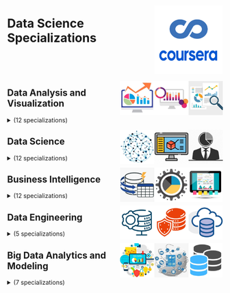 <a href="https://coursera.org/"><img align="right" width="160" src="/logos/coursera.png"></img></a>

# Data Science Specializations

<br><br><br>

<a href="/eLearning-Platform-Resources/coursera-specializations/data-science.md"><img align="right" width="80" src="/logos/data-analytics.png"></img></a>
<a href="/eLearning-Platform-Resources/coursera-specializations/data-science.md"><img align="right" width="80" src="/logos/data-visualization.png"></img></a>
<a href="/eLearning-Platform-Resources/coursera-specializations/data-science.md"><img align="right" width="80" src="/logos/data-analysis.png"></img></a>

## Data Analysis and Visualization

<details>
    <summary>(12 specializations)</summary>
    <br>
<table>
    <thead>
        <tr>
<th width="25px">#</th>
<th width="400px">Specialization</th>
<th width="800px">Course Name</th>
<th width="25px">Hrs</th>
        </tr>
    </thead>
    <tbody>
            <tr>
<td rowspan=4 align="center">01</td>
<td rowspan=4 align="center">Advanced Statistics for Data Science<br><a href="https://coursera.org/specializations/advanced-statistics-data-science">Specialization</a><br>by Johns Hopkins University</td>
<td><a href="https://coursera.org/learn/biostatistics">Mathematical Biostatistics Boot Camp 1</a></td>
<td align="center">15</td>
            </tr>
            <tr>
<td><a href="https://coursera.org/learn/biostatistics-2">Mathematical Biostatistics Boot Camp 2</a></td>
<td align="center">10</td>
            </tr>
            <tr>
<td><a href="https://coursera.org/learn/linear-models">Advanced Linear Models for Data Science 1: Least Squares</a></td>
<td align="center">10</td>
            </tr>
            <tr>
<td><a href="https://coursera.org/learn/linear-models-2">Advanced Linear Models for Data Science 2: Statistical Linear Models</a></td>
<td align="center">10</td>
            </tr>
            <tr>
<td rowspan=5 align="center">02</td>
<td rowspan=5 align="center">Methods and Statistics in Social Sciences<br><a href="https://coursera.org/specializations/social-science">Specialization</a><br>by University of Amsterdam</td>
<td><a href="https://coursera.org/learn/quantitative-methods">Quantitative Methods</a></td>
<td align="center">40</td>
            </tr>
            <tr>
<td><a href="https://coursera.org/learn/qualitative-methods">Qualitative Research Methods</a></td>
<td align="center">35</td>
            </tr>
            <tr>
<td><a href="https://coursera.org/learn/basic-statistics">Basic Statistics</a></td>
<td align="center">30</td>
            </tr>
            <tr>
<td><a href="https://coursera.org/learn/inferential-statistics">Inferential Statistics</a></td>
<td align="center">25</td>
            </tr>
            <tr>
<td><a href="https://coursera.org/learn/social-science-capstone">Methods and Statistics in Social Science - Final Research Project</a></td>
<td align="center">20</td>
            </tr>
            <tr>
<td rowspan=5 align="center">03</td>
<td rowspan=5 align="center">Data Analysis with Python<br><a href="https://coursera.org/specializations/data-analysis-python">Specialization</a><br>by
University of Colorado Boulder</td>
<td><a href="https://coursera.org/learn/classification-analysis">Classification Analysis</a></td>
<td align="center">40</td>
            </tr>
            <tr>
<td><a href="https://coursera.org/learn/regression-analysis">Regression Analysis</a></td>
<td align="center">40</td>
            </tr>
            <tr>
<td><a href="https://coursera.org/learn/clustering-analysis">Clustering Analysis</a></td>
<td align="center">40</td>
            </tr>
            <tr>
<td><a href="https://coursera.org/learn/association-rules-analysis">Association Rules Analysis</a></td>
<td align="center">20</td>
            </tr>
            <tr>
<td><a href="https://coursera.org/learn/data-analysis-python-project">Data Analysis with Python Project</a></td>
<td align="center">20</td>
            </tr>
            <tr>
<td rowspan=3 align="center">04</td>
<td rowspan=3 align="center">Introduction to Computational Statistics for Data Scientists<br><a href="https://coursera.org/specializations/compstats">Specialization</a><br>by Databricks</td>
<td><a href="https://coursera.org/learn/compstatsintro">Introduction to Bayesian Statistics</a></td>
<td align="center">15</td>
            </tr>
            <tr>
<td><a href="https://coursera.org/learn/mcmc">Bayesian Inference with MCMC</a></td>
<td align="center">15</td>
            </tr>
            <tr>
<td><a href="https://coursera.org/learn/introduction-to-pymc3">Introduction to PyMC3 for Bayesian Modeling and Inference</a></td>
<td align="center">15</td>
            </tr>
            <tr>
<td rowspan=5 align="center">05</td>
<td rowspan=5 align="center">Data Analysis and Presentation Skills: the PwC Approach<br><a href="https://coursera.org/specializations/pwc-analytics">Specialization</a><br>by PwC</td>
<td><a href="https://coursera.org/learn/decision-making">Data-driven Decision Making</a></td>
<td align="center">10</td>
            </tr>
            <tr>
<td><a href="https://coursera.org/learn/excel-analysis">Problem Solving with Excel</a></td>
<td align="center">20</td>
            </tr>
            <tr>
<td><a href="https://coursera.org/learn/advanced-excel">Data Visualization with Advanced Excel</a></td>
<td align="center">15</td>
            </tr>
            <tr>
<td><a href="https://coursera.org/learn/powerpoint-presentations">Effective Business Presentations with Powerpoint</a></td>
<td align="center">15</td>
            </tr>
            <tr>
<td><a href="https://coursera.org/learn/data-analysis-project-pwc">Data Analysis and Presentation Skills: the PwC Approach Final Project</a></td>
<td align="center">15</td>
            </tr>
            <tr>
<td rowspan=4 align="center">06</td>
<td rowspan=4 align="center">Python Data Products for Predictive Analytics<br><a href="https://coursera.org/specializations/python-data-products-for-predictive-analytics">Specialization</a><br>by University of California San Diego</td>
<td><a href="https://coursera.org/learn/basic-data-processing-visualization-python">Basic Data Processing and Visualization</a></td>
<td align="center">10</td>
            </tr>
            <tr>
<td><a href="https://coursera.org/learn/design-thinking-predictive-analytics-data-products">Design Thinking and Predictive Analytics for Data Products</a></td>
<td align="center">10</td>
            </tr>
            <tr>
<td><a href="https://coursera.org/learn/meaningful-predictive-modeling">Meaningful Predictive Modeling</a></td>
<td align="center">10</td>
            </tr>
            <tr>
<td><a href="https://coursera.org/learn/deploying-machine-learning-models">Deploying Machine Learning Models</a></td>
<td align="center">10</td>
            </tr>
            <tr>
<td rowspan=5 align="center">07</td>
<td rowspan=5 align="center">Computational Social Science<br><a href="https://coursera.org/specializations/computational-social-science-ucdavis">Specialization</a><br>by University of California Davis</td>
<td><a href="https://coursera.org/learn/computational-social-science-methods">Computational Social Science Methods</a></td>
<td align="center">15</td>
            </tr>
            <tr>
<td><a href="https://coursera.org/learn/big-data-ai-ethics">Big Data, Artificial Intelligence, and Ethics</a></td>
<td align="center">15</td>
            </tr>
            <tr>
<td><a href="https://coursera.org/learn/social-network-analysis">Social Network Analysis</a></td>
<td align="center">10</td>
            </tr>
            <tr>
<td><a href="https://coursera.org/learn/computer-simulations">Computer Simulations</a></td>
<td align="center">15</td>
            </tr>
            <tr>
<td><a href="https://coursera.org/learn/css-capstone">Computational Social Science Capstone Project</a></td>
<td align="center">15</td>
            </tr>
            <tr>
<td rowspan=5 align="center">08</td>
<td rowspan=5 align="center">Advanced Business Analytics<br><a href="https://coursera.org/specializations/data-analytics-business">Specialization</a><br>by University of Colorado Boulder</td>
<td><a href="https://coursera.org/learn/data-analytics-business">Introduction to Data Analytics for Business</a></td>
<td align="center">15</td>
            </tr>
            <tr>
<td><a href="https://coursera.org/learn/predictive-modeling-analytics">Predictive Modeling and Analytics</a></td>
<td align="center">15</td>
            </tr>
            <tr>
<td><a href="https://coursera.org/learn/business-analytics-decision-making">Business Analytics for Decision Making</a></td>
<td align="center">10</td>
            </tr>
            <tr>
<td><a href="https://coursera.org/learn/communicating-business-analytics-results">Communicating Business Analytics Results</a></td>
<td align="center">10</td>
            </tr>
            <tr>
<td><a href="https://coursera.org/learn/data-analytics-business-capstone">Advanced Business Analytics Capstone</a></td>
<td align="center">20</td>
            </tr>
            <tr>
<td rowspan=5 align="center">09</td>
<td rowspan=5 align="center">Data Analysis and Interpretation<br><a href="https://coursera.org/specializations/data-analysis">Specialization</a><br>by Wesleyan University</td>
<td><a href="https://coursera.org/learn/data-visualization">Data Management and Visualization</a></td>
<td align="center">20</td>
            </tr>
            <tr>
<td><a href="https://coursera.org/learn/data-analysis-tools">Data Analysis Tools</a></td>
<td align="center">15</td>
            </tr>
            <tr>
<td><a href="https://coursera.org/learn/regression-modeling-practice">Regression Modeling in Practice</a></td>
<td align="center">15</td>
            </tr>
            <tr>
<td><a href="https://coursera.org/learn/machine-learning-data-analysis">Machine Learning for Data Analysis</a></td>
<td align="center">15</td>
            </tr>
            <tr>
<td><a href="https://coursera.org/learn/data-analysis-capstone">Data Analysis and Interpretation Capstone</a></td>
<td align="center">10</td>
            </tr>
            <tr>
<td rowspan=4 align="center">10</td>
<td rowspan=4 align="center">Accounting Data Analytics<br><a href="https://coursera.org/specializations/accounting-data-analytics">Specialization</a><br>by University of Illinois at Urbana-Champaign</td>
<td><a href="https://coursera.org/learn/intro-accounting-data-analytics-visual">Introduction to Accounting Data Analytics and Visualization</a></td>
<td align="center">20</td>
            </tr>
            <tr>
<td><a href="https://coursera.org/learn/accounting-data-analytics-python">Accounting Data Analytics with Python</a></td>
<td align="center">35</td>
            </tr>
            <tr>
<td><a href="https://coursera.org/learn/machine-learning-accounting-python">Machine Learning for Accounting with Python</a></td>
<td align="center">65</td>
            </tr>
            <tr>
<td><a href="https://coursera.org/learn/accounting-data-analytics-capstone">Data Analytics in Accounting Capstone</a></td>
<td align="center">20</td>
            </tr>
            <tr>
<td rowspan=4 align="center">11</td>
<td rowspan=4 align="center">Analytics for Decision Making<br><a href="https://coursera.org/specializations/analytics-for-decision-making">Specialization</a><br>by University of Minnesota</td>
<td><a href="https://coursera.org/learn/introduction-to-predictive-modeling">Introduction to Predictive Modeling</a></td>
<td align="center">15</td>
            </tr>
            <tr>
<td><a href="https://coursera.org/learn/optimization-for-decision-making">Optimization for Decision Making</a></td>
<td align="center">15</td>
            </tr>
            <tr>
<td><a href="https://coursera.org/learn/advanced-models-for-decision-making">Advanced Models for Decision Making</a></td>
<td align="center">15</td>
            </tr>
            <tr>
<td><a href="https://coursera.org/learn/simulation-models-for-decision-making">Simulation Models for Decision Making</a></td>
<td align="center">20</td>
            </tr>
            <tr>
<td rowspan=3 align="center">12</td>
<td rowspan=3 align="center">Data-Driven Decision Making (DDDM)<br><a href="https://coursera.org/specializations/data-driven-decision-making">Specialization</a><br>by University of Buffalo</td>
<td><a href="https://coursera.org/learn/data-driven-process-improvement">Data-Driven Process Improvement</a></td>
<td align="center">10</td>
            </tr>
            <tr>
<td><a href="https://coursera.org/learn/data-analyze-visualize">Data Analysis and Visualization</a></td>
<td align="center">15</td>
            </tr>
            <tr>
<td><a href="https://coursera.org/learn/analytics-data-decisions">Applied Analytics and Data for Decision Making</a></td>
<td align="center">15</td>
            </tr>
    </tbody>
</table>
</details>

<a href="/eLearning-Platform-Resources/coursera-specializations/data-science.md"><img align="right" width="80" src="/logos/business-analytics.png"></img></a>
<a href="/eLearning-Platform-Resources/coursera-specializations/data-science.md"><img align="right" width="80" src="/logos/computer-modeling.png"></img></a>
<a href="/eLearning-Platform-Resources/coursera-specializations/data-science.md"><img align="right" width="80" src="/logos/data-science.png"></img></a>

## Data Science

<details>
    <summary>(12 specializations)</summary>
    <br>
<table>
    <thead>
        <tr>
<th width="25px">#</th>
<th width="400px">Specialization</th>
<th width="800px">Course Name</th>
<th width="25px">Hrs</th>
        </tr>
    </thead>
    <tbody>
            <tr>
<td rowspan=5 align="center">01</td>
<td rowspan=5 align="center">Statistics with R<br><a href="https://coursera.org/specializations/statistics">Specialization</a><br>by Duke University</td>
<td><a href="https://coursera.org/learn/probability-intro">Introduction to Probability and Data</a></td>
<td align="center">15</td>
            </tr>
            <tr>
<td><a href="https://coursera.org/learn/inferential-statistics-intro">Inferential Statistics</a></td>
<td align="center">15</td>
            </tr>
            <tr>
<td><a href="https://coursera.org/learn/linear-regression-model">Linear Regression and Modeling</a></td>
<td align="center">10</td>
            </tr>
            <tr>
<td><a href="https://coursera.org/learn/bayesian">Bayesian Statistics</a></td>
<td align="center">40</td>
            </tr>
            <tr>
<td><a href="https://coursera.org/learn/statistics-project">Statistics with R Capstone</a></td>
<td align="center">10</td>
            </tr>
            <tr>
<td rowspan=4 align="center">02</td>
<td rowspan=4 align="center">Practical Data Science with MATLAB<br><a href="https://coursera.org/specializations/practical-data-science-matlab">Specialization</a><br>by MathWorks</td>
<td><a href="https://coursera.org/learn/exploratory-data-analysis-matlab">Exploratory Data Analysis with MATLAB</a></td>
<td align="center">20</td>
            </tr>
            <tr>
<td><a href="https://coursera.org/learn/feature-engineering-matlab">Data Processing and Feature Engineering with MATLAB</a></td>
<td align="center">20</td>
            </tr>
            <tr>
<td><a href="https://coursera.org/learn/predictive-modeling-machine-learning">Predictive Modeling and Machine Learning with MATLAB</a></td>
<td align="center">25</td>
            </tr>
            <tr>
<td><a href="https://coursera.org/learn/matlab-capstone">Data Science Project: MATLAB for the Real World</a></td>
<td align="center">15</td>
            </tr>
            <tr>
<td rowspan=4 align="center">03</td>
<td rowspan=4 align="center">Data Science at Scale<br><a href="https://coursera.org/specializations/data-science">Specialization</a><br>by University of Washington</td>
<td><a href="https://coursera.org/learn/data-manipulation">Data Manipulation at Scale: Systems and Algorithms</a></td>
<td align="center">25</td>
            </tr>
            <tr>
<td><a href="https://coursera.org/learn/predictive-analytics">Practical Predictive Analytics: Models and Methods</a></td>
<td align="center">10</td>
            </tr>
            <tr>
<td><a href="https://coursera.org/learn/data-results">Communicating Data Science Results</a></td>
<td align="center">10</td>
            </tr>
            <tr>
<td><a href="https://coursera.org/learn/datasci-capstone">Data Science at Scale - Capstone Project</a></td>
<td align="center">15</td>
            </tr>
            <tr>
<td rowspan=3 align="center">04</td>
<td rowspan=3 align="center">Statistical Learning for Data Science<br><a href="https://coursera.org/specializations/statistical-learning-for-data-science">Specialization</a><br>by University of Colorado Boulder</td>
<td><a href="https://coursera.org/learn/regression-and-classification">Regression and Classification</a></td>
<td align="center">35</td>
            </tr>
            <tr>
<td><a href="https://coursera.org/learn/resampling-selection-and-splines">Resampling, Selection and Splines</a></td>
<td align="center">15</td>
            </tr>
            <tr>
<td><a href="https://coursera.org/learn/trees-svm-and-unsupervised-learning">Trees, SVM and Unsupervised Learning</a></td>
<td align="center">15</td>
            </tr>
            <tr>
<td rowspan=5 align="center">05</td>
<td rowspan=5 align="center">Executive Data Science<br><a href="https://coursera.org/specializations/executive-data-science">Specialization</a><br>by Johns Hopkins University</td>
<td><a href="https://coursera.org/learn/data-science-course">A Crash Course in Data Science</a></td>
<td align="center">5</td>
            </tr>
            <tr>
<td><a href="https://coursera.org/learn/build-data-science-team">Building a Data Science Team</a></td>
<td align="center">5</td>
            </tr>
            <tr>
<td><a href="https://coursera.org/learn/managing-data-analysis">Managing Data Analysis</a></td>
<td align="center">10</td>
            </tr>
            <tr>
<td><a href="https://coursera.org/learn/real-life-data-science">Data Science in Real Life</a></td>
<td align="center">5</td>
            </tr>
            <tr>
<td><a href="https://coursera.org/learn/executive-data-science-capstone">Executive Data Science Capstone</a></td>
<td align="center">5</td>
            </tr>
            <tr>
<td rowspan=5 align="center">06</td>
<td rowspan=5 align="center">Data Science: Foundations using R<br><a href="https://coursera.org/specializations/data-science-foundations-r">Specialization</a><br>by Johns Hopkins University</td>
<td><a href="https://coursera.org/learn/data-scientists-tools">The Data Scientists Toolbox</a></td>
<td align="center">10</td>
            </tr>
            <tr>
<td><a href="https://coursera.org/learn/r-programming">R Programming</a></td>
<td align="center">60</td>
            </tr>
            <tr>
<td><a href="https://coursera.org/learn/data-cleaning">Getting and Cleaning Data</a></td>
<td align="center">20</td>
            </tr>
            <tr>
<td><a href="https://coursera.org/learn/exploratory-data-analysis">Exploratory Data Analysis</a></td>
<td align="center">60</td>
            </tr>
            <tr>
<td><a href="https://coursera.org/learn/reproducible-research">Reproducible Research</a></td>
<td align="center">10</td>
            </tr>
            <tr>
<td rowspan=10 align="center">07</td>
<td rowspan=10 align="center">Data Science<br><a href="https://coursera.org/specializations/jhu-data-science">Specialization</a><br>by Johns Hopkins University</td>
<td><a href="https://coursera.org/learn/data-scientists-tools">The Data Scientists Toolbox</a></td>
<td align="center">10</td>
            </tr>
            <tr>
<td><a href="https://coursera.org/learn/r-programming">R Programming</a></td>
<td align="center">60</td>
            </tr>
            <tr>
<td><a href="https://coursera.org/learn/data-cleaning">Getting and Cleaning Data</a></td>
<td align="center">20</td>
            </tr>
            <tr>
<td><a href="https://coursera.org/learn/exploratory-data-analysis">Exploratory Data Analysis</a></td>
<td align="center">60</td>
            </tr>
            <tr>
<td><a href="https://coursera.org/learn/reproducible-research">Reproducible Research</a></td>
<td align="center">10</td>
            </tr>
            <tr>
<td><a href="https://coursera.org/learn/statistical-inference">Statistical Inference</a></td>
<td align="center">55</td>
            </tr>
            <tr>
<td><a href="https://coursera.org/learn/regression-models">Regression Models</a></td>
<td align="center">55</td>
            </tr>
            <tr>
<td><a href="https://coursera.org/learn/practical-machine-learning">Practical Machine Learning</a></td>
<td align="center">10</td>
            </tr>
            <tr>
<td><a href="https://coursera.org/learn/data-products">Developing Data Products</a></td>
<td align="center">15</td>
            </tr>
            <tr>
<td><a href="https://coursera.org/learn/data-science-project">Data Science Capstone</a></td>
<td align="center">10</td>
            </tr>
            <tr>
<td rowspan=5 align="center">08</td>
<td rowspan=5 align="center">Data Science: Statistics and Machine Learning<br><a href="https://coursera.org/specializations/data-science-statistics-machine-learning">Specialization</a><br>by Johns Hopkins University</td>
<td><a href="https://coursera.org/learn/statistical-inference">Statistical Inference</a></td>
<td align="center">55</td>
            </tr>
            <tr>
<td><a href="https://coursera.org/learn/regression-models">Regression Models</a></td>
<td align="center">55</td>
            </tr>
            <tr>
<td><a href="https://coursera.org/learn/practical-machine-learning">Practical Machine Learning</a></td>
<td align="center">10</td>
            </tr>
            <tr>
<td><a href="https://coursera.org/learn/data-products">Developing Data Products</a></td>
<td align="center">15</td>
            </tr>
            <tr>
<td><a href="https://coursera.org/learn/data-science-project">Data Science Capstone</a></td>
<td align="center">5</td>
            </tr>
            <tr>
<td rowspan=4 align="center">09</td>
<td rowspan=4 align="center">Vital Skills for Data Science<br><a href="https://coursera.org/specializations/vital-skills-for-data-science">Specialization</a><br>by University of Colorado Boulder</td>
<td><a href="https://coursera.org/learn/data-science-as-a-field">Data Science as a Field</a></td>
<td align="center">15</td>
            </tr>
            <tr>
<td><a href="https://coursera.org/learn/ethical-issues-data-science">Ethical Issues in Data Science</a></td>
<td align="center">25</td>
            </tr>
            <tr>
<td><a href="https://coursera.org/learn/cybersecurity-for-data-science">Cybersecurity for Data Science</a></td>
<td align="center">20</td>
            </tr>
            <tr>
<td><a href="https://coursera.org/learn/fundamentals-of-data-visualization">Fundamentals of Data Visualization</a></td>
<td align="center">15</td>
            </tr>
            <tr>
<td rowspan=4 align="center">10</td>
<td rowspan=4 align="center">Data Science and Analysis Tools - from Jupyter to R Markdown<br><a href="https://coursera.org/specializations/codio-data-science-python-jupyter-r-rstudio">Specialization</a><br>by Codio</td>
<td><a href="https://coursera.org/learn/codio-data-analysis-in-python-with-pandas-and-matplotlib-in-spyder">Data Analysis in Python with pandas & matplotlib in Spyder</a></td>
<td align="center">10</td>
            </tr>
            <tr>
<td><a href="https://coursera.org/learn/codio-visualizing-and-communicating-results-in-python-with-jupyter">Visualizing & Communicating Results in Python with Jupyter</a></td>
<td align="center">10</td>
            </tr>
            <tr>
<td><a href="https://coursera.org/learn/codio-data-analysis-in-r-with-rstudio-and-tidyverse">Data Analysis in R with RStudio & Tidyverse</a></td>
<td align="center">10</td>
            </tr>
            <tr>
<td><a href="https://coursera.org/learn/codio-visualizing-data-and-communicating-results-in-r-with-rstudio">Visualizing Data & Communicating Results in R with RStudio</a></td>
<td align="center">10</td>
            </tr>
            <tr>
<td rowspan=8 align="center">11</td>
<td rowspan=8 align="center">Fractal Data Science<br><a href="https://coursera.org/professional-certificates/fractal-data-science">Professional Certificate</a><br>by Fractal Analytics</td>
<td><a href="https://coursera.org/learn/structured-problem-solving">Structured Approach to Problem Solving</a></td>
<td align="center">15</td>
            </tr>
            <tr>
<td><a href="https://coursera.org/learn/data-analysis-sql">Data Analysis Using SQL</a></td>
<td align="center">15</td>
            </tr>
            <tr>
<td><a href="https://coursera.org/learn/power-bi-insights">Insights of Power BI</a></td>
<td align="center">15</td>
            </tr>
            <tr>
<td><a href="https://coursera.org/learn/python-data-science">Python for Data Science</a></td>
<td align="center">35</td>
            </tr>
            <tr>
<td><a href="https://coursera.org/learn/human-decision-making-and-its-biases">Human Decision Making and its Biases</a></td>
<td align="center">15</td>
            </tr>
            <tr>
<td><a href="https://coursera.org/learn/foundations-of-machine-learning">Foundations of Machine Learning</a></td>
<td align="center">25</td>
            </tr>
            <tr>
<td><a href="https://coursera.org/learn/advanced-machine-learning-algorithms">Advanced Machine Learning Algorithms</a></td>
<td align="center">20</td>
            </tr>
            <tr>
<td><a href="https://coursera.org/learn/data-storytelling-fractal">Data Storytelling</a></td>
<td align="center">15</td>
            </tr>
            <tr>
<td rowspan=5 align="center">12</td>
<td rowspan=5 align="center">Mastering Software Development in R<br><a href="https://coursera.org/specializations/r">Specialization</a><br>by
Johns Hopkins University</td>
<td><a href="https://coursera.org/learn/r-programming-environment">The R Programming Environment</a></td>
<td align="center">30</td>
            </tr>
            <tr>
<td><a href="https://coursera.org/learn/advanced-r">Advanced R Programming</a></td>
<td align="center">20</td>
            </tr>
            <tr>
<td><a href="https://coursera.org/learn/r-packages">Building R Packages</a></td>
<td align="center">20</td>
            </tr>
            <tr>
<td><a href="https://coursera.org/learn/r-data-visualization">Building Data Visualization Tools</a></td>
<td align="center">15</td>
            </tr>
            <tr>
<td><a href="https://coursera.org/learn/r-capstone">Mastering Software Development in R Capstone</a></td>
<td align="center">5</td>
            </tr>
    </tbody>
</table>
</details>

<a href="/eLearning-Platform-Resources/coursera-specializations/data-science.md"><img align="right" width="80" src="/logos/business-intelligence.png"></img></a>
<a href="/eLearning-Platform-Resources/coursera-specializations/data-science.md"><img align="right" width="80" src="/logos/data-management.png"></img></a>
<a href="/eLearning-Platform-Resources/coursera-specializations/data-science.md"><img align="right" width="80" src="/logos/data-modeling.png"></img></a>

## Business Intelligence

<details>
    <summary>(12 specializations)</summary>
    <br>
<table>
    <thead>
        <tr>
<th width="25px">#</th>
<th width="400px">Specialization</th>
<th width="800px">Course Name</th>
<th width="25px">Hrs</th>
        </tr>
    </thead>
    <tbody>
            <tr>
<td rowspan=5 align="center">01</td>
<td rowspan=5 align="center">Business Statistics and Analysis<br><a href="https://coursera.org/specializations/business-statistics-analysis">Specialization</a><br>by Rice University</td>
<td><a href="https://coursera.org/learn/excel-data-analysis">Introduction to Data Analysis Using Excel</a></td>
<td align="center">10</td>
            </tr>
            <tr>
<td><a href="https://coursera.org/learn/descriptive-statistics-statistical-distributions-business-application">Basic Data Descriptors, Statistical Distributions, and Application to Business Decisions</a></td>
<td align="center">15</td>
            </tr>
            <tr>
<td><a href="https://coursera.org/learn/hypothesis-testing-confidence-intervals">Business Applications of Hypothesis Testing and Confidence Interval Estimation</a></td>
<td align="center">20</td>
            </tr>
            <tr>
<td><a href="https://coursera.org/learn/linear-regression-business-statistics">Linear Regression for Business Statistics</a></td>
<td align="center">20</td>
            </tr>
            <tr>
<td><a href="https://coursera.org/learn/business-statistics-analysis-capstone">Business Statistics and Analysis Capstone</a></td>
<td align="center">10</td>
            </tr>
            <tr>
<td rowspan=5 align="center">02</td>
<td rowspan=5 align="center">Data Visualization with Tableau<br><a href="https://coursera.org/specializations/data-visualization">Specialization</a><br>by University of California Davis</td>
<td><a href="https://coursera.org/learn/data-visualization-tableau">Fundamentals of Visualization with Tableau</a></td>
<td align="center">15</td>
            </tr>
            <tr>
<td><a href="https://coursera.org/learn/dataviz-design">Essential Design Principles for Tableau</a></td>
<td align="center">15</td>
            </tr>
            <tr>
<td><a href="https://coursera.org/learn/dataviz-visual-analytics">Visual Analytics with Tableau</a></td>
<td align="center">15</td>
            </tr>
            <tr>
<td><a href="https://coursera.org/learn/dataviz-dashboards">Creating Dashboards and Storytelling with Tableau</a></td>
<td align="center">20</td>
            </tr>
            <tr>
<td><a href="https://coursera.org/learn/dataviz-project">Data Visualization with Tableau Project</a></td>
<td align="center">20</td>
            </tr>
            <tr>
<td rowspan=3 align="center">03</td>
<td rowspan=3 align="center">Everyday Excel<br><a href="https://coursera.org/specializations/everyday-excel">Specialization</a><br>by University of Colorado Boulder</td>
<td><a href="https://coursera.org/learn/everyday-excel-part-1">Everyday Excel, Part 1</a></td>
<td align="center">25</td>
            </tr>
            <tr>
<td><a href="https://coursera.org/learn/everyday-excel-part-2">Everyday Excel, Part 2</a></td>
<td align="center">25</td>
            </tr>
            <tr>
<td><a href="https://coursera.org/learn/everyday-excel-projects">Everyday Excel, Part 3 (Projects)</a></td>
<td align="center">15</td>
            </tr>
            <tr>
<td rowspan=3 align="center">04</td>
<td rowspan=3 align="center">Excel/VBA for Creative Problem Solving<br><a href="https://coursera.org/specializations/excel-vba-creative-problem-solving">Specialization</a><br>by University of Colorado Boulder</td>
<td><a href="https://coursera.org/learn/excel-vba-for-creative-problem-solving-part-1">Excel/VBA for Creative Problem Solving, Part 1</a></td>
<td align="center">20</td>
            </tr>
            <tr>
<td><a href="https://coursera.org/learn/excel-vba-for-creative-problem-solving-part-2">Excel/VBA for Creative Problem Solving, Part 2</a></td>
<td align="center">20</td>
            </tr>
            <tr>
<td><a href="https://coursera.org/learn/excel-vba-for-creative-problem-solving-part-3-projects">Excel/VBA for Creative Problem Solving, Part 3 (Projects)</a></td>
<td align="center">20</td>
            </tr>
            <tr>
<td rowspan=3 align="center">05</td>
<td rowspan=3 align="center">Excel Skills for Data Analytics and Visualization<br><a href="https://coursera.org/specializations/excel-data-analytics-visualization">Specialization</a><br>by Macquarie University</td>
<td><a href="https://coursera.org/learn/excel-data-analysis-fundamentals">Excel Fundamentals for Data Analysis</a></td>
<td align="center">20</td>
            </tr>
            <tr>
<td><a href="https://coursera.org/learn/excel-data-visualization">Data Visualization in Excel</a></td>
<td align="center">20</td>
            </tr>
            <tr>
<td><a href="https://coursera.org/learn/excel-power-tools">Excel Power Tools for Data Analysis</a></td>
<td align="center">15</td>
            </tr>
            <tr>
<td rowspan=4 align="center">06</td>
<td rowspan=4 align="center">Excel Skills for Business<br><a href="https://coursera.org/specializations/excel">Specialization</a><br>by Macquarie University</td>
<td><a href="https://coursera.org/learn/excel-essentials">Excel Skills for Business: Essentials</a></td>
<td align="center">30</td>
            </tr>
            <tr>
<td><a href="https://coursera.org/learn/excel-intermediate-1">Excel Skills for Business: Intermediate I</a></td>
<td align="center">30</td>
            </tr>
            <tr>
<td><a href="https://coursera.org/learn/excel-intermediate-2">Excel Skills for Business: Intermediate II</a></td>
<td align="center">30</td>
            </tr>
            <tr>
<td><a href="https://coursera.org/learn/excel-advanced">Excel Skills for Business: Advanced</a></td>
<td align="center">25</td>
            </tr>
            <tr>
<td rowspan=3 align="center">07</td>
<td rowspan=3 align="center">Excel Skills for Business Forecasting<br><a href="https://coursera.org/specializations/excel-skills-for-business-forecasting">Specialization</a><br>by Macquarie University</td>
<td><a href="https://coursera.org/learn/excel-business-forecasting-time-series">Excel Time Series Models for Business Forecasting</a></td>
<td align="center">15</td>
            </tr>
            <tr>
<td><a href="https://coursera.org/learn/excel-business-forecasting-regression">Excel Regression Models for Business Forecasting</a></td>
<td align="center">10</td>
            </tr>
            <tr>
<td><a href="https://coursera.org/learn/judgmental-business-forecasting-in-excel">Judgmental Business Forecasting in Excel</a></td>
<td align="center">10</td>
            </tr>
            <tr>
<td rowspan=4 align="center">08</td>
<td rowspan=4 align="center">BI Foundations with SQL, ETL and Data Warehousing<br><a href="https://coursera.org/specializations/bi-foundations-sql-etl-data-warehouse">Specialization</a><br>by IBM</td>
<td><a href="https://coursera.org/learn/hands-on-introduction-to-linux-commands-and-shell-scripting">Hands-on Introduction to Linux Commands and Shell Scripting</a></td>
<td align="center">5</td>
            </tr>
            <tr>
<td><a href="https://coursera.org/learn/sql-data-science">Databases and SQL for Data Science with Python</a></td>
<td align="center">20</td>
            </tr>
            <tr>
<td><a href="https://coursera.org/learn/etl-and-data-pipelines-shell-airflow-kafka">ETL and Data Pipelines with Shell, Airflow and Kafka</a></td>
<td align="center">10</td>
            </tr>
            <tr>
<td><a href="https://coursera.org/learn/getting-started-with-data-warehousing-and-bi-analytics">Getting Started with Data Warehousing and BI Analytics</a></td>
<td align="center">15</td>
            </tr>
            <tr>
<td rowspan=5 align="center">09</td>
<td rowspan=5 align="center">Business Analytics<br><a href="https://coursera.org/specializations/business-analytics">Specialization</a><br>by University of Pennsylvania</td>
<td><a href="https://coursera.org/learn/wharton-customer-analytics">Customer Analytics</a></td>
<td align="center">15</td>
            </tr>
            <tr>
<td><a href="https://coursera.org/learn/wharton-operations-analytics">Operations Analytics</a></td>
<td align="center">10</td>
            </tr>
            <tr>
<td><a href="https://coursera.org/learn/wharton-people-analytics">People Analytics</a></td>
<td align="center">10</td>
            </tr>
            <tr>
<td><a href="https://coursera.org/learn/accounting-analytics">Accounting Analytics</a></td>
<td align="center">10</td>
            </tr>
            <tr>
<td><a href="https://coursera.org/learn/wharton-capstone-analytics">Business Analytics Capstone</a></td>
<td align="center">15</td>
            </tr>
            <tr>
<td rowspan=5 align="center">10</td>
<td rowspan=5 align="center">Data Analysis and Presentation Skills: the PwC Approach<br><a href="https://coursera.org/specializations/pwc-analytics">Specialization</a><br>by PwC</td>
<td><a href="https://coursera.org/learn/decision-making">Data-driven Decision Making</a></td>
<td align="center">10</td>
            </tr>
            <tr>
<td><a href="https://coursera.org/learn/excel-analysis">Problem Solving with Excel</a></td>
<td align="center">20</td>
            </tr>
            <tr>
<td><a href="https://coursera.org/learn/advanced-excel">Data Visualization with Advanced Excel</a></td>
<td align="center">15</td>
            </tr>
            <tr>
<td><a href="https://coursera.org/learn/powerpoint-presentations">Effective Business Presentations with Powerpoint</a></td>
<td align="center">15</td>
            </tr>
            <tr>
<td><a href="https://coursera.org/learn/data-analysis-project-pwc">Data Analysis and Presentation Skills: the PwC Approach Final Project</a></td>
<td align="center">15</td>
            </tr>
            <tr>
<td rowspan=4 align="center">11</td>
<td rowspan=4 align="center">Information Visualization<br><a href="https://coursera.org/specializations/information-visualization">Specialization</a><br>by New York University</td>
<td><a href="https://coursera.org/learn/information-visualization-fundamentals">Information Visualization: Foundations</a></td>
<td align="center">15</td>
            </tr>
            <tr>
<td><a href="https://coursera.org/learn/information-visualization-applied-perception">Information Visualization: Applied Perception</a></td>
<td align="center">15</td>
            </tr>
            <tr>
<td><a href="https://coursera.org/learn/information-visualization-programming-d3js">Information Visualization: Programming with D3.js</a></td>
<td align="center">20</td>
            </tr>
            <tr>
<td><a href="https://coursera.org/learn/information-visualization-advanced-techniques">Information Visualization: Advanced Techniques</a></td>
<td align="center">20</td>
            </tr>
            <tr>
<td rowspan=5 align="center">12</td>
<td rowspan=5 align="center">Geographic Information Systems (GIS)<br><a href="https://coursera.org/specializations/gis">Specialization</a><br>by University of California Davis</td>
<td><a href="https://coursera.org/learn/gis">Fundamentals of GIS</a></td>
<td align="center">35</td>
            </tr>
            <tr>
<td><a href="https://coursera.org/learn/gis-data">GIS Data Formats, Design and Quality</a></td>
<td align="center">30</td>
            </tr>
            <tr>
<td><a href="https://coursera.org/learn/spatial-analysis">Geospatial and Environmental Analysis</a></td>
<td align="center">15</td>
            </tr>
            <tr>
<td><a href="https://coursera.org/learn/gis-applications">Imagery, Automation, and Applications</a></td>
<td align="center">30</td>
            </tr>
            <tr>
<td><a href="https://coursera.org/learn/gis-capstone">Geospatial Analysis Project</a></td>
<td align="center">65</td>
            </tr>
    </tbody>
</table>
</details>

<a href="/eLearning-Platform-Resources/coursera-specializations/data-science.md"><img align="right" width="80" src="/logos/cloud-database.png"></img></a>
<a href="/eLearning-Platform-Resources/coursera-specializations/data-science.md"><img align="right" width="80" src="/logos/data-governance.png"></img></a>
<a href="/eLearning-Platform-Resources/coursera-specializations/data-science.md"><img align="right" width="80" src="/logos/data-engineering.png"></img></a>

## Data Engineering

<details>
    <summary>(5 specializations)</summary>
    <br>
<table>
    <thead>
        <tr>
<th width="25px">#</th>
<th width="400px">Specialization</th>
<th width="800px">Course Name</th>
<th width="25px">Hrs</th>
        </tr>
    </thead>
    <tbody>
            <tr>
<td rowspan=5 align="center">01</td>
<td rowspan=5 align="center">Data Engineering Foundations<br><a href="https://coursera.org/specializations/data-engineering-foundations">Specialization</a><br>by IBM</td>
<td><a href="https://coursera.org/learn/introduction-to-data-engineering">Introduction to Data Engineering</a></td>
<td align="center">10</td>
            </tr>
            <tr>
<td><a href="https://coursera.org/learn/python-for-applied-data-science-ai">Python for Data Science, AI & Development</a></td>
<td align="center">20</td>
            </tr>
            <tr>
<td><a href="https://coursera.org/learn/python-project-for-data-engineering">Python Project for Data Engineering</a></td>
<td align="center">5</td>
            </tr>
            <tr>
<td><a href="https://coursera.org/learn/introduction-to-relational-databases">Introduction to Relational Databases (RDBMS)</a></td>
<td align="center">15</td>
            </tr>
            <tr>
<td><a href="https://coursera.org/learn/sql-data-science">Databases and SQL for Data Science with Python</a></td>
<td align="center">20</td>
            </tr>
            <tr>
<td rowspan=13 align="center">02</td>
<td rowspan=13 align="center">IBM Data Engineering<br><a href="https://coursera.org/professional-certificates/ibm-data-engineer">Professional Certificate</a><br>by IBM</td>
<td><a href="https://coursera.org/learn/introduction-to-data-engineering">Introduction to Data Engineering</a></td>
<td align="center">10</td>
            </tr>
            <tr>
<td><a href="https://coursera.org/learn/python-for-applied-data-science-ai">Python for Data Science, AI & Development</a></td>
<td align="center">20</td>
            </tr>
            <tr>
<td><a href="https://coursera.org/learn/python-project-for-data-engineering">Python Project for Data Engineering</a></td>
<td align="center">5</td>
            </tr>
            <tr>
<td><a href="https://coursera.org/learn/introduction-to-relational-databases">Introduction to Relational Databases (RDBMS)</a></td>
<td align="center">15</td>
            </tr>
            <tr>
<td><a href="https://coursera.org/learn/sql-data-science">Databases and SQL for Data Science with Python</a></td>
<td align="center">20</td>
            </tr>
            <tr>
<td><a href="https://coursera.org/learn/introduction-to-nosql-databases">Introduction to NoSQL Databases</a></td>
<td align="center">20</td>
            </tr>
            <tr>
<td><a href="https://coursera.org/learn/introduction-to-big-data-with-spark-hadoop">Introduction to Big Data with Spark and Hadoop</a></td>
<td align="center">10</td>
            </tr>
            <tr>
<td><a href="https://coursera.org/learn/data-engineering-and-machine-learning-using-spark">Data Engineering and Machine Learning using Spark</a></td>
<td align="center">5</td>
            </tr>
            <tr>
<td><a href="https://coursera.org/learn/hands-on-introduction-to-linux-commands-and-shell-scripting">Hands-on Introduction to Linux Commands and Shell Scripting</a></td>
<td align="center">5</td>
            </tr>
            <tr>
<td><a href="https://coursera.org/learn/relational-database-administration">Relational Database Administration (DBA)</a></td>
<td align="center">20</td>
            </tr>
            <tr>
<td><a href="https://coursera.org/learn/etl-and-data-pipelines-shell-airflow-kafka">ETL and Data Pipelines with Shell, Airflow and Kafka</a></td>
<td align="center">10</td>
            </tr>
            <tr>
<td><a href="https://coursera.org/learn/getting-started-with-data-warehousing-and-bi-analytics">Getting Started with Data Warehousing and BI Analytics</a></td>
<td align="center">15</td>
            </tr>
            <tr>
<td><a href="https://coursera.org/learn/data-enginering-capstone-project">Data Engineering Capstone Project</a></td>
<td align="center">15</td>
            </tr>
            <tr>
<td rowspan=3 align="center">03</td>
<td rowspan=3 align="center">NoSQL, Big Data, and Spark Foundations<br><a href="https://coursera.org/specializations/nosql-big-data-and-spark-foundations">Specialization</a><br>by IBM</td>
<td><a href="https://coursera.org/learn/introduction-to-nosql-databases">Introduction to NoSQL Databases</a></td>
<td align="center">20</td>
            </tr>
            <tr>
<td><a href="https://coursera.org/learn/introduction-to-big-data-with-spark-hadoop">Introduction to Big Data with Spark and Hadoop</a></td>
<td align="center">10</td>
            </tr>
            <tr>
<td><a href="https://coursera.org/learn/data-engineering-and-machine-learning-using-spark">Data Engineering and Machine Learning using Spark</a></td>
<td align="center">5</td>
            </tr>
            <tr>
<td rowspan=7 align="center">04</td>
<td rowspan=7 align="center">IBM Data Warehouse Engineer<br><a href="https://coursera.org/professional-certificates/data-warehouse-engineering">Professional Certificate</a><br>by IBM</td>
<td><a href="https://coursera.org/learn/introduction-to-data-engineering">Introduction to Data Engineering</a></td>
<td align="center">10</td>
            </tr>
            <tr>
<td><a href="https://coursera.org/learn/introduction-to-relational-databases">Introduction to Relational Databases (RDBMS)</a></td>
<td align="center">15</td>
            </tr>
            <tr>
<td><a href="https://coursera.org/learn/sql-data-science">Databases and SQL for Data Science with Python</a></td>
<td align="center">20</td>
            </tr>
            <tr>
<td><a href="https://coursera.org/learn/hands-on-introduction-to-linux-commands-and-shell-scripting">Hands-on Introduction to Linux Commands and Shell Scripting</a></td>
<td align="center">5</td>
            </tr>
            <tr>
<td><a href="https://coursera.org/learn/relational-database-administration">Relational Database Administration (DBA)</a></td>
<td align="center">20</td>
            </tr>
            <tr>
<td><a href="https://coursera.org/learn/etl-and-data-pipelines-shell-airflow-kafka">ETL and Data Pipelines with Shell, Airflow and Kafka</a></td>
<td align="center">10</td>
            </tr>
            <tr>
<td><a href="https://coursera.org/learn/getting-started-with-data-warehousing-and-bi-analytics">Getting Started with Data Warehousing and BI Analytics</a></td>
<td align="center">15</td>
            </tr>
            <tr>
<td rowspan=6 align="center">05</td>
<td rowspan=6 align="center">Software Product Management<br><a href="https://coursera.org/specializations/product-management">Specialization</a><br>by University of Alberta</td>
<td><a href="https://coursera.org/learn/introduction-to-software-product-management">Introduction to Software Product Management</a></td>
<td align="center">5</td>
            </tr>
            <tr>
<td><a href="https://coursera.org/learn/software-processes-and-agile-practices">Software Processes and Agile Practices</a></td>
<td align="center">10</td>
            </tr>
            <tr>
<td><a href="https://coursera.org/learn/client-needs-and-software-requirements">Client Needs and Software Requirements</a></td>
<td align="center">15</td>
            </tr>
            <tr>
<td><a href="https://coursera.org/learn/agile-planning-for-software-products">Agile Planning for Software Products</a></td>
<td align="center">15</td>
            </tr>
            <tr>
<td><a href="https://coursera.org/learn/reviews-and-metrics-for-software-improvements">Reviews & Metrics for Software Improvements</a></td>
<td align="center">10</td>
            </tr>
            <tr>
<td><a href="https://coursera.org/learn/software-product-management-capstone">Software Product Management Capstone</a></td>
<td align="center">25</td>
            </tr>
    </tbody>
</table>
</details>

<a href="/eLearning-Platform-Resources/coursera-specializations/data-science.md"><img align="right" width="80" src="/logos/database-systems.png"></img></a>
<a href="/eLearning-Platform-Resources/coursera-specializations/data-science.md"><img align="right" width="80" src="/logos/big-data-modeling.png"></img></a>
<a href="/eLearning-Platform-Resources/coursera-specializations/data-science.md"><img align="right" width="80" src="/logos/big-data-analytics.png"></img></a>

## Big Data Analytics and Modeling

<details>
    <summary>(7 specializations)</summary>
    <br>
<table>
    <thead>
        <tr>
<th width="25px">#</th>
<th width="400px">Specialization</th>
<th width="800px">Course Name</th>
<th width="25px">Hrs</th>
        </tr>
    </thead>
    <tbody>
            <tr>
<td rowspan=6 align="center">01</td>
<td rowspan=6 align="center">Big Data<br><a href="https://coursera.org/specializations/big-data">Specialization</a><br>by University of California San Diego</td>
<td><a href="https://coursera.org/learn/big-data-introduction">Introduction to Big Data</a></td>
<td align="center">20</td>
            </tr>
            <tr>
<td><a href="https://coursera.org/learn/big-data-management">Big Data Modeling and Management Systems</a></td>
<td align="center">15</td>
            </tr>
            <tr>
<td><a href="https://coursera.org/learn/big-data-integration-processing">Big Data Integration and Processing</a></td>
<td align="center">20</td>
            </tr>
            <tr>
<td><a href="https://coursera.org/learn/big-data-machine-learning">Machine Learning With Big Data</a></td>
<td align="center">25</td>
            </tr>
            <tr>
<td><a href="https://coursera.org/learn/big-data-graph-analytics">Graph Analytics for Big Data</a></td>
<td align="center">15</td>
            </tr>
            <tr>
<td><a href="https://coursera.org/learn/big-data-project">Big Data - Capstone Project</a></td>
<td align="center">25</td>
            </tr>
            <tr>
<td rowspan=3 align="center">02</td>
<td rowspan=3 align="center">Modern Big Data Analysis with SQL<br><a href="https://coursera.org/specializations/cloudera-big-data-analysis-sql">Specialization</a><br>by Cloudera</td>
<td><a href="https://coursera.org/learn/foundations-big-data-analysis-sql">Foundations for Big Data Analysis with SQL</a></td>
<td align="center">15</td>
            </tr>
            <tr>
<td><a href="https://coursera.org/learn/cloudera-big-data-analysis-sql-queries">Analyzing Big Data with SQL</a></td>
<td align="center">20</td>
            </tr>
            <tr>
<td><a href="https://coursera.org/learn/cloud-storage-big-data-analysis-sql">Managing Big Data in Clusters and Cloud Storage</a></td>
<td align="center">20</td>
            </tr>
            <tr>
<td rowspan=5 align="center">03</td>
<td rowspan=5 align="center">Functional Programming in Scala<br><a href="https://coursera.org/specializations/scala">Specialization</a><br>by ecole polytechnique federale de lausanne</td>
<td><a href="https://coursera.org/learn/progfun1">Functional Programming Principles in Scala</a></td>
<td align="center">45</td>
            </tr>
            <tr>
<td><a href="https://coursera.org/learn/progfun2">Functional Program Design in Scala</a></td>
<td align="center">30</td>
            </tr>
            <tr>
<td><a href="https://coursera.org/learn/parprog1">Parallel programming</a></td>
<td align="center">35</td>
            </tr>
            <tr>
<td><a href="https://coursera.org/learn/scala-spark-big-data">Big Data Analysis with Scala and Spark</a></td>
<td align="center">30</td>
            </tr>
            <tr>
<td><a href="https://coursera.org/learn/scala-capstone">Functional Programming in Scala Capstone</a></td>
<td align="center">30</td>
            </tr>
            <tr>
<td rowspan=3 align="center">04</td>
<td rowspan=3 align="center">Data Science with Databricks for Data Analysts<br><a href="https://coursera.org/specializations/data-science-with-databricks-for-data-analysts">Specialization</a><br>by Databricks</td>
<td><a href="https://coursera.org/learn/apache-spark-sql-for-data-analysts">Apache Spark (TM) SQL for Data Analysts</a></td>
<td align="center">15</td>
            </tr>
            <tr>
<td><a href="https://coursera.org/learn/data-science-fundamentals-for-data-analysts">Data Science Fundamentals for Data Analysts</a></td>
<td align="center">20</td>
            </tr>
            <tr>
<td><a href="https://coursera.org/learn/applied-data-science-for-data-analysts">Applied Data Science for Data Analysts</a></td>
<td align="center">20</td>
            </tr>
            <tr>
<td rowspan=6 align="center">05</td>
<td rowspan=6 align="center">Big Data<br><a href="https://coursera.org/specializations/big-data">Specialization</a><br>by University of California San Diego</td>
<td><a href="https://coursera.org/learn/big-data-introduction">Introduction to Big Data</a></td>
<td align="center">20</td>
            </tr>
            <tr>
<td><a href="https://coursera.org/learn/big-data-management">Big Data Modeling and Management Systems</a></td>
<td align="center">15</td>
            </tr>
            <tr>
<td><a href="https://coursera.org/learn/big-data-integration-processing">Big Data Integration and Processing</a></td>
<td align="center">20</td>
            </tr>
            <tr>
<td><a href="https://coursera.org/learn/big-data-machine-learning">Machine Learning With Big Data</a></td>
<td align="center">20</td>
            </tr>
            <tr>
<td><a href="https://coursera.org/learn/big-data-graph-analytics">Graph Analytics for Big Data</a></td>
<td align="center">15</td>
            </tr>
            <tr>
<td><a href="https://coursera.org/learn/big-data-project">Big Data - Capstone Project</a></td>
<td align="center">20</td>
            </tr>
            <tr>
<td rowspan=4 align="center">06</td>
<td rowspan=4 align="center">Key Technologies in Data Analytics<br><a href="https://coursera.org/specializations/key-technologies-data-analytics">Specialization</a><br>by LearnQuest</td>
<td><a href="https://coursera.org/learn/fundamentals-of-data-analysis">Fundamentals of Data Analysis</a></td>
<td align="center">20</td>
            </tr>
            <tr>
<td><a href="https://coursera.org/learn/fundamentals-of-cloud-computing">Fundamentals of Cloud Computing</a></td>
<td align="center">15</td>
            </tr>
            <tr>
<td><a href="https://coursera.org/learn/fundamentals-of-data-warehousing">Fundamentals of Data Warehousing</a></td>
<td align="center">15</td>
            </tr>
            <tr>
<td><a href="https://coursera.org/learn/fundamentals-of-big-data">Fundamentals of Big Data</a></td>
<td align="center">15</td>
            </tr>
            <tr>
<td rowspan=3 align="center">07</td>
<td rowspan=3 align="center">Statistical Modeling for Data Science Applications<br><a href="https://coursera.org/specializations/statistical-modeling-for-data-science-applications">Specialization</a><br>by University of Colorado Boulder</td>
<td><a href="https://coursera.org/learn/modern-regression-analysis-in-r">Modern Regression Analysis in R</a></td>
<td align="center">45</td>
            </tr>
            <tr>
<td><a href="https://coursera.org/learn/anova-and-experimental-design">ANOVA and Experimental Design</a></td>
<td align="center">40</td>
            </tr>
            <tr>
<td><a href="https://coursera.org/learn/generalized-linear-models-and-nonparametric-regression">Generalized Linear Models and Nonparametric Regression</a></td>
<td align="center">45</td>
            </tr>
    </tbody>
</table>
</details>
